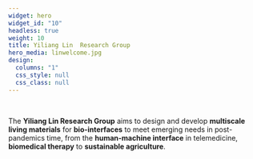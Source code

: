 ```yaml
---
widget: hero
widget_id: "10"
headless: true
weight: 10
title: Yiliang Lin  Research Group
hero_media: linwelcome.jpg
design:
  columns: "1"
  css_style: null
  css_class: null
---
```

<br>

The  **Yiliang Lin Research Group** aims to design and develop **multiscale living materials** for **bio-interfaces** to meet emerging needs in post-pandemics time, from the **human-machine interface** in telemedicine, **biomedical therapy** to **sustainable agriculture**.
